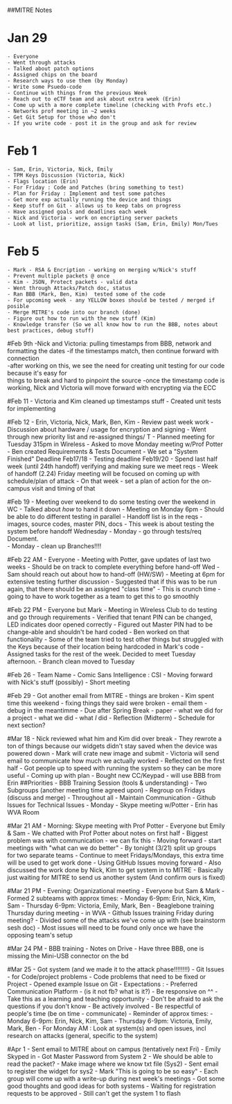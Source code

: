 ##MITRE Notes  

# Jan 29
	- Everyone 
	- Went through attacks
	- Talked about patch options 
	- Assigned chips on the board 
	- Research ways to use them (by Monday)
	- Write some Psuedo-code
	- Continue with things from the previous Week
	- Reach out to eCTF team and ask about extra week (Erin)
	- Come up with a more complete timeline (checking with Profs etc.)
	- Networks prof meeting in ~2 weeks
	- Get Git Setup for those who don't
	- If you write code - post it in the group and ask for review

# Feb 1 
	- Sam, Erin, Victoria, Nick, Emily
	- TPM Keys Discussion (Victoria, Nick)
	- Flags location (Erin)
	- For Friday : Code and Patches (bring something to test)
	- Plan for Friday : Implement and test some patches
	- Get more exp actually running the device and things
	- Keep stuff on Git - allows us to keep tabs on progress
	- Have assigned goals and deadlines each week
	- Nick and Victoria - work on encripting server packets
	- Look at list, prioritize, assign tasks (Sam, Erin, Emily) Mon/Tues

# Feb 5  
	- Mark - RSA & Encription - working on merging w/Nick's stuff 
	- Prevent multiple packets @ once 
	- Kim - JSON, Protect packets - valid data
	- Went through Attacks/Patch doc, status
	- Ran BBB (Mark, Ben, Kim)  tested some of the code
	- For upcoming week - any YELLOW boxes should be tested / merged if posible 
	- Merge MITRE's code into our branch (done)
	- Figure out how to run with the new stuff (Kim)
	- Knowledge transfer (So we all know how to run the BBB, notes about best practices, debug stuff)

#Feb 9th
	-Nick and Victoria: pulling timestamps from BBB, network and formatting the dates 
	-if the timestamps match, then continue forward with connection 		
	-after working on this, we see the need for creating unit testing for our code because it's easy for         
	things to break and hard to pinpoint the source
	-once the timestamp code is working, Nick and Victoria will move forward with encrypting via the ECC   

#Feb 11
	- Victoria and Kim cleaned up timestamps stuff
	- Created unit tests for implementing   

#Feb 12 
	- Erin, Victoria, Nick, Mark, Ben, Kim
	- Review past week work 
	- Discussion about hardware / usage for encryption and signing 
	- Went through new priority list and re-assigned things/ T
	- Planned meeting for Tuesday 315pm  in Wireless
	- Asked to move Monday meeting w/Prof Potter 
	- Ben created Requirements & Tests Document 
	- We set a "System Finished" Deadline Feb17/18 
	- Testing deadline Feb19/20
	- Spend last half week (until 24th handoff) verifying and making sure we meet reqs
	- Week of handoff (2.24) Friday meeting will be focused on coming up with schedule/plan of attack
	- On that week - set a plan of action for the  on-campus visit and timing of that  

#Feb 19
	- Meeting over weekend to do some testing over the weekend in WC
	- Talked about *how* to hand it down 
	- Meeting on Monday 6pm
	- Should be able to do different testing in parallel
	- Handoff list is in the reqs - images, source codes, master PIN, docs
	- This week is about testing the system before handoff Wednesday
	- Monday - go through tests/req Document.  
	- Monday - clean up Branches!!!!  

#Feb 22 AM
	- Everyone 
	- Meeting with Potter, gave updates of last two weeks
	- Should be on track to complete everything before hand-off Wed
	- Sam should reach out about how to hand-off (HW/SW)
	- Meeting at 6pm for extensive testing further discussion
	- Suggested that if this was to be run again, that there should be an assigned "class time"
	- This is crunch time - going to have to work together as a team to get this to go smoothly

#Feb 22 PM
	- Everyone but Mark
	- Meeting in Wireless Club to do testing and go through requirements
	- Verified that tenant PIN can be changed, LED indicates door opened correctly
	- Figured out Master PIN had to be change-able and shouldn't be hard coded 
	- Ben worked on that functionality
	- Some of the team tried to test other things but struggled with the Keys because of their location being hardcoded
	in Mark's code
	- Assigned tasks for the rest of the week.  Decided to meet Tuesday afternoon. 
	- Branch clean moved to Tuesday 
	
#Feb 26
	- Team Name - Comic Sans Intelligence : CSI
	- Moving forward with Nick's stuff (possibly)
	- Short meeting

#Feb 29
	- Got another email from MITRE - things are broken 
	- Kim spent time this weekend - fixing things they said were broken
	- email them - debug in the meantimme
	- Due after Spring Break - paper - what we did for a project - what we did - what *I* did - Reflection (Midterm)
	- Schedule for next section?

#Mar 18
	- Nick reviewed what him and Kim did over break
	- They rewrote a ton of things because our widgets didn't stay saved when the device was powered down
	- Mark will crate new image and submit 
	- Victoria will send email to communicate how much we actually worked
	- Reflected on the first half
	- Got people up to speed with running the system so they can be more useful
	- Coming up with plan 
	- Bought new CC/Keypad - will use BBB from Erin 
	##Priorities 
		- BBB Training Session (tools & understanding)
		- Two Subgroups (another meeting time agreed upon)
		- Regroup on Fridays (discuss and merge)
		- Throughout all - Maintain Communication - Github Issues for Technical Issues 
	- Monday - Skype meeting w/Potter - Erin has WVA Room 
	
#Mar 21 AM
	- Morning: Skype meeting with Prof Potter
	- Everyone but Emily & Sam
	- We chatted with Prof Potter about notes on first half
	- Biggest problem was with communication - we can fix this
	- Moving forward - start meetings with "what can we do better"
	- By tonight (3/21) split up groups for two separate teams
	- Continue to meet Fridays/Mondays, this extra time will be used to get work done
	- Using GitHub Issues moving forward
	- Also discussed the work done by Nick, Kim to get system in to MITRE
	- Basically just waiting for MITRE to send us another system (And confirm ours is fixed)
	
#Mar 21 PM
	- Evening: Organizational meeting
	- Everyone but Sam & Mark
	- Formed 2 subteams with approx times:
		- Monday 6-9pm: Erin, Nick, Kim, Sam
		- Thursday 6-9pm: Victoria, Emily, Mark, Ben
	- Beaglebone training Thursday during meeting - in WVA
	- Github Issues training Friday during meeting?
	- Divided some of the attacks we've come up with (see brainstorm sesh doc)
	- Most issues will need to be found only once we have the opposing team's setup

#Mar 24 PM 
	- BBB training 
	- Notes on Drive
	- Have three BBB, one is missing the Mini-USB connector on the bd

#Mar 25
	- Got system (and we made it to the attack phase!!!!!!!!)
	- Git Issues - for Code/project problems
	- Code problems that need to be fixed or Project 
	- Opened example Issue on Git 
	- Expectations : 
		- Preferred Communication Platform - (is it not fb? what is it?)
		- Be responsive on ^^ 
		- Take this as a learning and teaching opportunity 
		- Don't be afraid to ask the questions if you don't know
		- Be actively involved 
		- Be respectful of people's time (be on time - communicate)
	- Reminder of approx times:
		- Monday 6-9pm: Erin, Nick, Kim, Sam
		- Thursday 6-9pm: Victoria, Emily, Mark, Ben
	- For Monday AM : Look at system(s) and open issues, incl research on attacks (general, specific to the system)

#Apr 1
	- Sent email to MITRE about on campus (tentatively next Fri)
	- Emily Skyped in 
	- Got Master Password from System 2
	- We should be able to read the packet?
	- Make image where we know txt file (Sys2)
	- Sent email to register the widget for sys2
	- Mark "This is going to be so easy"
	- Each group will come up with a write-up during next week's meetings
	- Got some good thoughts and good ideas for both systems
	- Waiting for registration requests to be approved
	- Still can't get the system 1 to flash
	